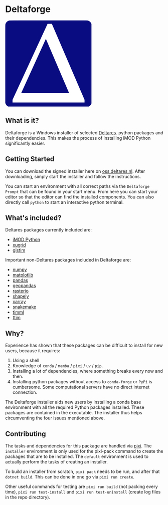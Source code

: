 # Deltaforge

![Deltaforge logo](icons/deltaforge_icon.png)

## What is it?

Deltaforge is a Windows installer of selected [Deltares](https://www.deltares.nl/en/).
python packages and their dependencies.
This makes the process of installing iMOD Python significantly easier.

## Getting Started

You can download the signed installer here on [oss.deltares.nl](https://download2.deltares.nl/imod-suite/).
After downloading, simply start the installer and follow the instructions.

You can start an environment with all correct paths via the `Deltaforge Prompt` that can be found in your start menu.
From here you can start your editor so that the editor can find the installed components.
You can also directly call `python` to start an interactive python terminal.

## What's included?

Deltares packages currently included are:

* [iMOD Python](https://deltares.gitlab.io/imod/imod-python)
* [xugrid](https://deltares.github.io/xugrid/)
* [gistim](https://github.com/Deltares/QGIS-Tim)

Important non-Deltares packages included in Deltaforge are:

* [numpy](https://numpy.org/)
* [matplotlib](https://matplotlib.org/)
* [pandas](https://pandas.pydata.org/)
* [geopandas](https://geopandas.org/en/stable/)
* [rasterio](https://rasterio.readthedocs.io/en/latest/index.html)
* [shapely](https://shapely.readthedocs.io/en/stable/manual.html)
* [xarray](https://xarray.dev/)
* [snakemake](https://snakemake.readthedocs.io/en/stable/)
* [timml](https://mbakker7.github.io/timml/docs/builddocs/html/index.html)
* [ttim](https://mbakker7.github.io/ttim/docs/builddocs/html/index.html)

## Why?

Experience has shown that these packages can be difficult to install for new users, because it requires:

1. Using a shell
2. Knowledge of `conda` / `mamba` / `pixi` / `uv` / `pip`.
3. Installing a lot of dependencies, where something breaks every now and then.
4. Installing python packages without access to `conda-forge` or `PyPi` is cumbersome.
   Some computational servers have no direct internet connection.

The Deltaforge installer aids new users by installing a conda base environment
with all the required Python packages installed. These packages are contained in
the executable. The installer thus helps circumventing the four issues mentioned
above.

## Contributing

The tasks and dependencies for this package are handled via [pixi](https://pixi.sh/latest/).
The `installer` environment is only used for the pixi-pack command to create the packages that are to be installed.
The `default` environment is used to actually perform the tasks of creating an installer.

To build an installer from scratch, `pixi pack` needs to be run, and after that `dotnet build`.
This can be done in one go via `pixi run create`.

Other useful commands for testing are `pixi run build` (not packing every time), `pixi run test-install` and `pixi run test-uninstall` (create log files in the repo directory).
